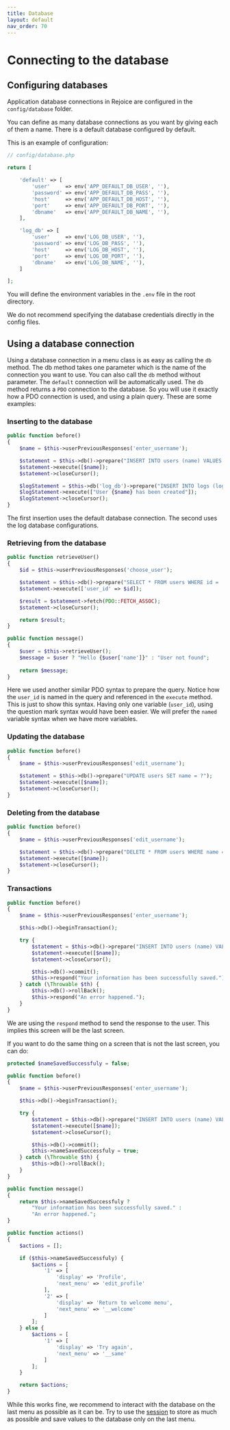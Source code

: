 ```yaml
---
title: Database
layout: default
nav_order: 70
---
```


<h1>Connecting to the database</h1>

## Configuring databases
Application database connections in Rejoice are configured in the `config/database` folder.

You can define as many database connections as you want by giving each of them a name. There is a default database configured by default.

This is an example of configuration:
```php
// config/database.php

return [

    'default' => [
        'user'     => env('APP_DEFAULT_DB_USER', ''),
        'password' => env('APP_DEFAULT_DB_PASS', ''),
        'host'     => env('APP_DEFAULT_DB_HOST', ''),
        'port'     => env('APP_DEFAULT_DB_PORT', ''),
        'dbname'   => env('APP_DEFAULT_DB_NAME', ''),
    ],

    'log_db' => [
        'user'     => env('LOG_DB_USER', ''),
        'password' => env('LOG_DB_PASS', ''),
        'host'     => env('LOG_DB_HOST', ''),
        'port'     => env('LOG_DB_PORT', ''),
        'dbname'   => env('LOG_DB_NAME', ''),
    ]

];
```

You will define the environment variables in the `.env` file in the root directory.

<div class="note note-warning">
We do not recommend specifying the database credentials directly in the config files.
</div>

## Using a database connection
Using a database connection in a menu class is as easy as calling the `db` method.
The db method takes one parameter which is the name of the connection you want to use.
You can also call the `db` method without parameter. The `default` connection will be automatically used.
The `db` method returns a `PDO` connection to the database. So you will use it exactly how a PDO connection is used, and using a plain query.
These are some examples:

### Inserting to the database

```php
public function before()
{
    $name = $this->userPreviousResponses('enter_username');

    $statement = $this->db()->prepare("INSERT INTO users (name) VALUES (?)");
    $statement->execute([$name]);
    $statement->closeCursor();

    $logStatement = $this->db('log_db')->prepare("INSERT INTO logs (log_text) VALUES (?)");
    $logStatement->execute(["User {$name} has been created"]);
    $logStatement->closeCursor();
}
```

The first insertion uses the default database connection. The second uses the log database configurations.

### Retrieving from the database

```php
public function retrieveUser()
{
    $id = $this->userPreviousResponses('choose_user');

    $statement = $this->db()->prepare("SELECT * FROM users WHERE id = :user_id");
    $statement->execute(['user_id' => $id]);

    $result = $statement->fetch(PDO::FETCH_ASSOC);
    $statement->closeCursor();

    return $result;
}

public function message()
{
    $user = $this->retrieveUser();
    $message = $user ? "Hello {$user['name']}" : "User not found"; 
    
    return $message;
}
```
Here we used another similar PDO syntax to prepare the query. Notice how the `user_id` is named in the query and referenced in the `execute` method. This is just to show this syntax. Having only one variable (`user_id`), using the question mark syntax would have been easier. We will prefer the `named` variable syntax when we have more variables.

### Updating the database

```php
public function before()
{
    $name = $this->userPreviousResponses('edit_username');

    $statement = $this->db()->prepare("UPDATE users SET name = ?");
    $statement->execute([$name]);
    $statement->closeCursor();
}
```
### Deleting from the database

```php
public function before()
{
    $name = $this->userPreviousResponses('edit_username');

    $statement = $this->db()->prepare("DELETE * FROM users WHERE name = ?");
    $statement->execute([$name]);
    $statement->closeCursor();
}
```

### Transactions

```php
public function before()
{
    $name = $this->userPreviousResponses('enter_username');

    $this->db()->beginTransaction();

    try {
        $statement = $this->db()->prepare("INSERT INTO users (name) VALUES (?)");
        $statement->execute([$name]);
        $statement->closeCursor();

        $this->db()->commit();
        $this->respond("Your information has been successfully saved.");
    } catch (\Throwable $th) {
        $this->db()->rollBack();       
        $this->respond("An error happened.");
    }
}
```

We are using the `respond` method to send the response to the user. This implies this screen will be the last screen.

If you want to do the same thing on a screen that is not the last screen, you can do:
```php
protected $nameSavedSuccessfuly = false;

public function before()
{
    $name = $this->userPreviousResponses('enter_username');

    $this->db()->beginTransaction();

    try {
        $statement = $this->db()->prepare("INSERT INTO users (name) VALUES (?)");
        $statement->execute([$name]);
        $statement->closeCursor();

        $this->db()->commit();
        $this->nameSavedSuccessfuly = true;
    } catch (\Throwable $th) {
        $this->db()->rollBack();       
    }
}

public function message()
{
    return $this->nameSavedSuccessfuly ? 
        "Your information has been successfully saved." :
        "An error happened.";
}

public function actions()
{
    $actions = [];

    if ($this->nameSavedSuccessfuly) {
        $actions = [
            '1' => [
                'display' => 'Profile',
                'next_menu' => 'edit_profile'
            ],
            '2' => [
                'display' => 'Return to welcome menu',
                'next_menu' => '__welcome'
            ]
        ];
    } else {
        $actions = [
            '1' => [
                'display' => 'Try again',
                'next_menu' => '__same'
            ]
        ];
    }

    return $actions;
}
```

<div class="note note-warning">
While this works fine, we recommend to interact with the database on the last menu as possible as it can be. Try to use the <a href="session.html">session</a> to store as much as possible and save values to the database only on the last menu.
</div>
